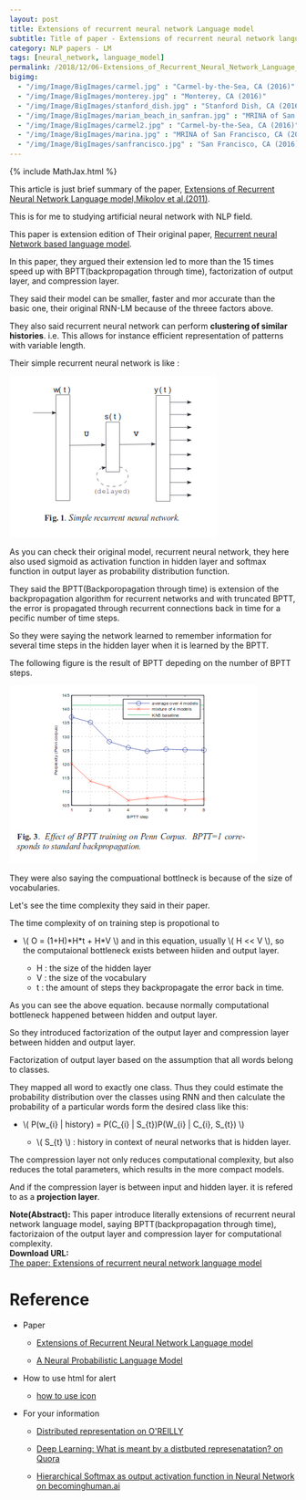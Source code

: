 ```yaml
---
layout: post
title: Extensions of recurrent neural network Language model
subtitle: Title of paper - Extensions of recurrent neural network language model
category: NLP papers - LM
tags: [neural_network, language_model]
permalink: /2018/12/06-Extensions_of_Recurrent_Neural_Network_Language_Model
bigimg: 
  - "/img/Image/BigImages/carmel.jpg" : "Carmel-by-the-Sea, CA (2016)"
  - "/img/Image/BigImages/monterey.jpg" : "Monterey, CA (2016)"
  - "/img/Image/BigImages/stanford_dish.jpg" : "Stanford Dish, CA (2016)"
  - "/img/Image/BigImages/marian_beach_in_sanfran.jpg" : "MRINA of San Francisco, CA (2016)"
  - "/img/Image/BigImages/carmel2.jpg" : "Carmel-by-the-Sea, CA (2016)"
  - "/img/Image/BigImages/marina.jpg" : "MRINA of San Francisco, CA (2016)"
  - "/img/Image/BigImages/sanfrancisco.jpg" : "San Francisco, CA (2016)"
---
```


<!-- \\( X_{i}=\sum_{k}X_{ik} \\) -->

{% include MathJax.html %}

This article is just brief summary of the paper, [Extensions of Recurrent Neural Network Language model,Mikolov
 et al.(2011)](https://ieeexplore.ieee.org/stamp/stamp.jsp?tp=&arnumber=5947611).

This is for me to studying artificial neural network with NLP field. 

This paper is extension edition of Their original paper, [Recurrent neural Network based language model](https://www.fit.vutbr.cz/research/groups/speech/publi/2010/mikolov_interspeech2010_IS100722.pdf).

In this paper, they argued their extension led to more than the 15 times speed up with BPTT(backpropagation through time), factorization of output layer, and compression layer. 

They said their model can be smaller, faster and mor accurate than the basic one, their original RNN-LM because of the threee factors above.

They also said recurrent neural network can perform **clustering of similar histories**. i.e. This allows for instance efficient representation of patterns with variable length. 

Their simple recurrent neural network is like :

![](/img/Image/NaturalLanguageProcessing/NLPLabs/Paper_Investigation/Language_Model/2018-12-06-Extensions_of_Recurrent_Neural_Network_Language_Model/simple_reccurent_neural_network.png)

As you can check their original model, recurrent neural network, they here also used sigmoid as activation function in hidden layer and softmax function in output layer as probability distribution function.

They said the BPTT(Backporopagation through time) is extension of the backpropagation algorithm for recurrent networks and with truncated BPTT, the error is propagated through recurrent connections back in time for a pecific number of time steps.

So they were saying the network learned to remember information for several time steps in the hidden layer when it is learned by the BPTT.

The following figure is the result of BPTT depeding on the number of BPTT steps.

![](/img/Image/NaturalLanguageProcessing/NLPLabs/Paper_Investigation/Language_Model/2018-12-06-Extensions_of_Recurrent_Neural_Network_Language_Model/BPTT_effect.png)

They were also saying the compuational bottlneck is because of the size of vocabularies.

Let's see the time complexity they said in their paper. 

The time complexity of on training step is propotional  to 

- \\( O = (1+H)\*H\*t + H\*V  \\) and in this equation, usually \\( H \<\< V \\), so the computaional bottleneck exists between hiiden and output layer. 

   - H : the size of the hidden layer
   - V : the size of the vocabulary
   - t : the amount of steps they backpropagate the error back in time. 

As you can see the above equation. because normally computational bottleneck happened between hidden and output layer.

So they introduced factorization of the output layer and compression layer between hidden and output layer.

Factorization of output layer based on the assumption that all words belong to classes.

They mapped all word to exactly one class. Thus they could estimate the probability distribution over the classes using RNN and then calculate the probability of a particular words form the desired class like this:

- \\( P(w_{i} \| history) = P(C_{i} \| S_{t})P(W_{i} \| C_{i}, S_{t}) \\)

  - \\( S_{t} \\) : history in context of neural networks that is hidden layer.

The compression layer not only reduces computational complexity, but also reduces the total parameters, which results in the more compact models.

And if the compression layer is between input and hidden layer. it is refered to as a **projection layer**.




<div class="alert alert-info" role="alert"><i class="fa fa-info-circle"></i> <b>Note(Abstract): </b>
This paper introduce literally extensions of recurrent neural network language model, saying BPTT(backpropagation through time), factorizaion of the output layer and compression layer for computational complexity.
</div>
  
  
<div class="alert alert-success" role="alert"><i class="fa fa-paperclip fa-lg"></i> <b>Download URL: </b><br>
  <a href="https://ieeexplore.ieee.org/abstract/document/5947611">The paper: Extensions of recurrent neural network language model</a>
</div>

# Reference 

- Paper 
  - [Extensions of Recurrent Neural Network Language model](https://ieeexplore.ieee.org/abstract/document/5947611)
 
  - [A Neural Probabilistic Language Model](http://www.jmlr.org/papers/volume3/bengio03a/bengio03a.pdf)
 
- How to use html for alert
  - [how to use icon](http://idratherbewriting.com/documentation-theme-jekyll/mydoc_icons.html)
 
- For your information
  - [Distributed representation on O'REILLY](https://www.oreilly.com/ideas/how-neural-networks-learn-distributed-representations)
  
  - [Deep Learning: What is meant by a distbuted represenatation? on Quora](https://www.quora.com/Deep-Learning-What-is-meant-by-a-distributed-representation)
  
  - [Hierarchical Softmax as output activation function in Neural Network on becominghuman.ai](https://becominghuman.ai/hierarchical-softmax-as-output-activation-function-in-neural-network-1d19089c4f49)





























